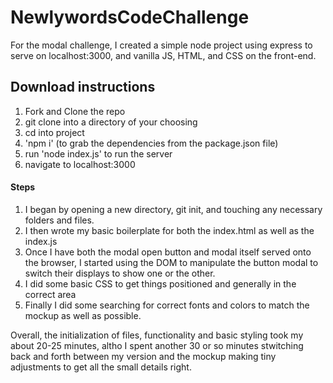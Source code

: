 # NewlywordsCodeChallenge
For the modal challenge, I created a simple node project using express to serve on localhost:3000, and vanilla JS, HTML, and CSS on the front-end.


## Download instructions
1. Fork and Clone the repo
2. git clone into a directory of your choosing
3. cd into project
4. 'npm i' (to grab the dependencies from the package.json file)
5. run 'node index.js' to run the server
6. navigate to localhost:3000 

#### Steps
1. I began by opening a new directory, git init, and touching any necessary folders and files. 
2. I then wrote my basic boilerplate for both the index.html as well as the index.js
3. Once I have both the modal open button and modal itself served onto the browser, I started using the DOM to manipulate the button modal to switch their displays to show one or the other.
4. I did some basic CSS to get things positioned and generally in the correct area
5. Finally I did some searching for correct fonts and colors to match the mockup as well as possible.

Overall, the initialization of files, functionality and basic styling took my about 20-25 minutes, altho I spent another 30 or so minutes stwitching back and forth between my version and the mockup making tiny adjustments to get all the small details right.


